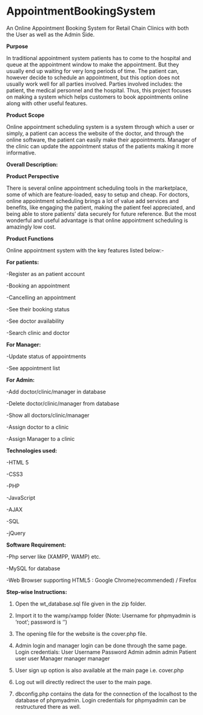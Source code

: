 # AppointmentBookingSystem
An Online Appointment Booking System for Retail Chain Clinics with both the User as well as the Admin Side.

**Purpose**  

In traditional appointment system patients has to come to the hospital and queue at the appointment window to make the appointment. But they usually end up waiting for very long periods of time. The patient can, however decide to schedule an appointment, but this option does not usually work well for all parties involved. Parties involved includes: the patient, the medical personnel and the hospital. Thus, this project focuses on making a system which helps customers to book appointments online along with other useful features. 

**Product Scope** 

Online appointment scheduling system is a system through which a user or simply, a patient can access the website of the doctor, and through the online software, the patient can easily make their appointments. Manager of the clinic can update the appointment status of the patients making it more informative. 

**Overall Description:** 

**Product Perspective** 

There is several online appointment scheduling tools in the marketplace, some of which are feature-loaded, easy to setup and cheap. For doctors, online appointment scheduling brings a lot of value add services and benefits, like engaging the patient, making the patient feel appreciated, and being able to store patients’ data securely for future reference. But the most wonderful and useful advantage is that online appointment scheduling is amazingly low cost. 

**Product Functions** 

Online appointment system with the key features listed below:-  
 
**For patients:** 

-Register as an patient account 

-Booking an appointment 

-Cancelling an appointment 

-See their booking status 

-See doctor availability 

-Search clinic and doctor 

**For Manager:** 

-Update status of appointments 

-See appointment list 

**For Admin:** 

-Add doctor/clinic/manager in database 

-Delete doctor/clinic/manager from database 

-Show all doctors/clinic/manager 

-Assign doctor to a clinic 

-Assign Manager to a clinic 
 
**Technologies used:** 

-HTML 5 

-CSS3 

-PHP 

-JavaScript 

-AJAX 

-SQL 

-jQuery 

**Software Requirement:** 

-Php server like (XAMPP, WAMP) etc. 

-MySQL for database 

-Web Browser supporting HTML5 : Google Chrome(recommended) / Firefox  

**Step-wise Instructions:**

1. Open the wt_database.sql file given in the zip folder. 

2. Import it to the wamp/xampp folder  (Note: Username for phpmyadmin is ‘root’; password is ‘’) 

3.  The opening file for the website is the cover.php file. 

4. Admin login and manager login can be done through the same page. Login credentials: User Username Password Admin admin admin Patient user user Manager manager manager 

5. User sign up option is also available at the main page i.e. cover.php 

6. Log out will directly redirect the user to the main page. 

7. dbconfig.php contains the data for the connection of the localhost to the database of phpmyadmin. Login credentials for phpmyadmin can be restructured there as well. 
